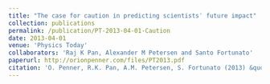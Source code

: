 ```yaml
---
title: "The case for caution in predicting scientistsˈ future impact"
collection: publications
permalink: /publication/PT-2013-04-01-Caution
date: 2013-04-01
venue: 'Physics Today'
collaborators: 'Raj K Pan, Alexander M Petersen and Santo Fortunato'
paperurl: http://orionpenner.com/files/PT2013.pdf
citation: 'O. Penner, R.K. Pan, A.M. Petersen, S. Fortunato (2013) &quot;The case for caution in predicting scientistsˈ future impact&quot; <i>Physics Today</i>. 66(4)'
---
```

